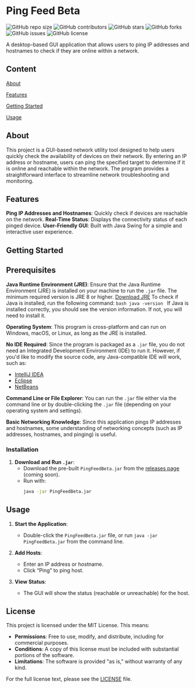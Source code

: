 # Ping Feed Beta

![GitHub repo size](https://img.shields.io/github/repo-size/Israel-Hart/Ping-Feed-Beta)
![GitHub contributors](https://img.shields.io/github/contributors/Israel-Hart/Ping-Feed-Beta)
![GitHub stars](https://img.shields.io/github/stars/Israel-Hart/Ping-Feed-Beta?style=social)
![GitHub forks](https://img.shields.io/github/forks/Israel-Hart/Ping-Feed-Beta?style=social)
![GitHub issues](https://img.shields.io/github/issues/Israel-Hart/Ping-Feed-Beta)
![GitHub license](https://img.shields.io/github/license/Israel-Hart/Ping-Feed-Beta)

A desktop-based GUI application that allows users to ping IP addresses and hostnames to check if they are online within a network.

## Content

 [About](#about)
 
 [Features](#features)
 
 [Getting Started](#getting-started)
 
 [Usage](#usage)


## About

This project is a GUI-based network utility tool designed to help users quickly check the availability of devices on their network. By entering an IP address or hostname, users can ping the specified target to determine if it is online and reachable within the network. The program provides a straightforward interface to streamline network troubleshooting and monitoring. 

## Features

 **Ping IP Addresses and Hostnames**: Quickly check if devices are reachable on the network.
 **Real-Time Status**: Displays the connectivity status of each pinged device.
 **User-Friendly GUI**: Built with Java Swing for a simple and interactive user experience.


## Getting Started

## Prerequisites

 **Java Runtime Environment (JRE)**: Ensure that the Java Runtime Environment (JRE) is installed on your machine to run the `.jar` file. The minimum required version is JRE 8 or higher.
   [Download JRE](https://www.oracle.com/java/technologies/javase-jre8-downloads.html)
   To check if Java is installed, run the following command:
    ```bash
    java -version
    ```
    If Java is installed correctly, you should see the version information. If not, you will need to install it.

 **Operating System**: This program is cross-platform and can run on Windows, macOS, or Linux, as long as the JRE is installed.

 **No IDE Required**: Since the program is packaged as a `.jar` file, you do not need an Integrated Development Environment (IDE) to run it. However, if you'd like to modify the source code, any Java-compatible IDE will work, such as:
  - [IntelliJ IDEA](https://www.jetbrains.com/idea/download/)
  - [Eclipse](https://www.eclipse.org/downloads/)
  - [NetBeans](https://netbeans.apache.org/download/index.html)

 **Command Line or File Explorer**: You can run the `.jar` file either via the command line or by double-clicking the `.jar` file (depending on your operating system and settings).

 **Basic Networking Knowledge**: Since this application pings IP addresses and hostnames, some understanding of networking concepts (such as IP addresses, hostnames, and pinging) is useful.

### Installation

1. **Download and Run `.jar`**:
    - Download the pre-built `PingFeedBeta.jar` from the [releases page](https://github.com/Israel-Hart/Ping-Feed-Beta/releases) (coming soon).
    - Run with:
      ```bash
      java -jar PingFeedBeta.jar
      ```

## Usage

1. **Start the Application**:
    - Double-click the `PingFeedBeta.jar` file, or run `java -jar PingFeedBeta.jar` from the command line.

2. **Add Hosts**:
    - Enter an IP address or hostname.
    - Click “Ping” to ping host.

3. **View Status**:
    - The GUI will show the status (reachable or unreachable) for the host.

## License

This project is licensed under the MIT License. This means:

- **Permissions**: Free to use, modify, and distribute, including for commercial purposes.
- **Conditions**: A copy of this license must be included with substantial portions of the software.
- **Limitations**: The software is provided "as is," without warranty of any kind.

For the full license text, please see the [LICENSE](LICENSE) file.

